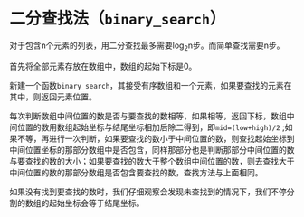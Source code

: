 #  二分查找法（`binary_search`）

对于包含n个元素的列表，用二分查找最多需要log<sub>2</sub>n步。而简单查找需要n步。  

首先将全部元素存放在数组中，数组的起始下标是0。  

新建一个函数`binary_search`，其接受有序数组和一个元素，如果要查找的元素在其中，则返回元素位置。  

每次判断数组中间位置的数是否与要查找的数相等，如果相等，返回下标，数组中间位置的数用数组起始坐标与结尾坐标相加后除二得到，即`mid=(low+high)/2` ;如果不等，再进行一次判断，如果要查找的数小于中间位置的数，则查找起始坐标到中间位置坐标的那部分数组中是否包含，同样那部分也是判断那部分中间位置的数与要查找的数的大小；如果要查找的数大于整个数组中间位置的数，则去查找大于中间位置的数的那部分数组是否包含要查找的数，查找方法与上面相同。  

如果没有找到要查找的数时，我们仔细观察会发现未查找到的情况下，我们不停分割的数组的起始坐标会等于结尾坐标。